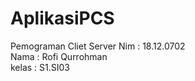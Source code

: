 # AplikasiPCS
Pemograman Cliet Server
Nim : 18.12.0702
<br>
Nama : Rofi Qurrohman
<br>
kelas : S1.SI03
